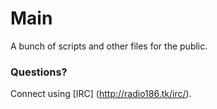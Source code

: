 # Main
A bunch of scripts and other files for the public.

### Questions?
Connect using [IRC] (http://radio186.tk/irc/).
